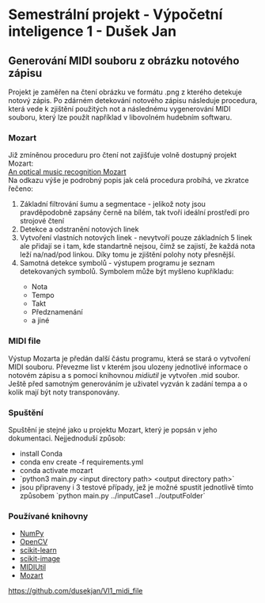 # Semestrální projekt - Výpočetní inteligence 1 - Dušek Jan

## Generování MIDI souboru z obrázku notového zápisu
Projekt je zaměřen na čtení obrázku ve formátu .png z kterého detekuje notový zápis.
Po zdárném detekování notového zápisu následuje procedura, která vede k zjištění použitých not a následnému vygenerování 
MIDI souboru, který lze použít například v libovolném hudebním softwaru.
### Mozart
Již zmíněnou proceduru pro čtení not zajišťuje volně dostupný projekt Mozart:<br>
[An optical music recognition Mozart](https://github.com/aashrafh/Mozart) <br>
Na odkazu výše je podrobný popis jak celá procedura probíhá, ve zkratce řečeno: <br>
<ol>
<li>Základní filtrování šumu a segmentace - jelikož noty jsou pravděpodobně zapsány černě na bílém, tak tvoří ideální prostředí pro strojové čtení</li>
<li>Detekce a odstranění notových linek</li>
<li>Vytvoření vlastních notových linek - nevytvoří pouze základních 5 linek ale přidají se i tam, kde standartně nejsou, čímž se zajistí, že každá nota leží na/nad/pod linkou. Díky tomu je zjištění polohy noty přesnější.</li>
<li>Samotná detekce symbolů - výstupem programu je seznam detekovaných symbolů. Symbolem může být myšleno kupříkladu:</li>
<ul>
<li>Nota</li>
<li>Tempo</li>
<li>Takt</li>
<li>Předznamenání</li>
<li>a jiné </li>
</ul>
</ol>

### MIDI file
Výstup Mozarta je předán další částu programu, která se stará o vytvoření MIDI souboru. Převezme list v kterém
jsou ulozeny jednotlivé informace o notovém zápisu a s pomocí knihovnou *midiutil* je vytvořen .mid soubor.
Ještě před samotným generováním je uživatel vyzván k zadání tempa a o kolik mají být noty transponovány.
### Spuštění
Spuštění je stejné jako u projektu Mozart, který je popsán v jeho dokumentaci. Nejjednoduší způsob:<br>
<ul>
<li>install Conda</li>
<li>conda env create -f requirements.yml</li>
<li>conda activate mozart</li>
<li>`python3 main.py &#60;input directory path&#62; &#60;output directory path&#62;`</li>
<li>jsou připraveny i 3 testové případy, jež je možné spustit jednotlivě tímto způsobem `python main.py ../inputCase1 ../outputFolder`</li>
</ul>

### Používané knihovny
- [NumPy](https://numpy.org/doc/stable/index.html)
- [OpenCV](https://opencv.org/)
- [scikit-learn](https://scikit-learn.org/stable/)
- [scikit-image](https://scikit-image.org/)
- [MIDIUtil](https://github.com/MarkCWirt/MIDIUtil)
- [Mozart](https://github.com/aashrafh/Mozart)

https://github.com/dusekjan/VI1_midi_file
